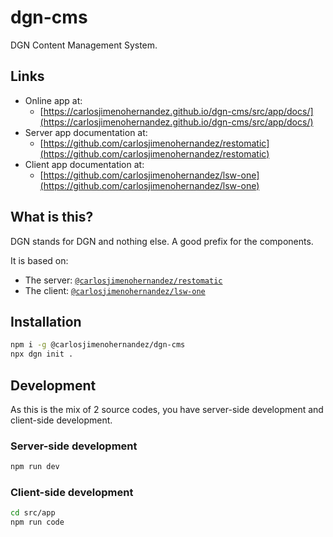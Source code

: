 # dgn-cms

DGN Content Management System.

## Links

- Online app at:
   - [https://carlosjimenohernandez.github.io/dgn-cms/src/app/docs/](https://carlosjimenohernandez.github.io/dgn-cms/src/app/docs/)
- Server app documentation at:
   - [https://github.com/carlosjimenohernandez/restomatic](https://github.com/carlosjimenohernandez/restomatic)
- Client app documentation at:
   - [https://github.com/carlosjimenohernandez/lsw-one](https://github.com/carlosjimenohernandez/lsw-one)

## What is this?

DGN stands for DGN and nothing else. A good prefix for the components.

It is based on:

  - The server: [`@carlosjimenohernandez/restomatic`](https://github.com/carlosjimenohernandez/restomatic)
  - The client: [`@carlosjimenohernandez/lsw-one`](https://github.com/carlosjimenohernandez/lsw-one)

## Installation

```sh
npm i -g @carlosjimenohernandez/dgn-cms
npx dgn init .
```

## Development

As this is the mix of 2 source codes, you have server-side development and client-side development.

### Server-side development

```sh
npm run dev
```

### Client-side development

```sh
cd src/app
npm run code
```